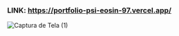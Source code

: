### LINK: https://portfolio-psi-eosin-97.vercel.app/

![Captura de Tela (1)](https://user-images.githubusercontent.com/64933767/159136136-e1454f4d-a71f-434e-8598-a902d2ee7d2f.png)
